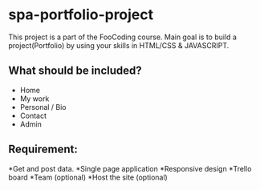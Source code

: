 # spa-portfolio-project

This project is a part of the FooCoding course. Main goal is to build a project(Portfolio) by using your skills in HTML/CSS & JAVASCRIPT.

## What should be included?

- Home
- My work
- Personal / Bio
- Contact
- Admin

## Requirement:

*Get and post data.
*Single page application
*Responsive design
*Trello board
\*Team (optional)
\*Host the site (optional)
